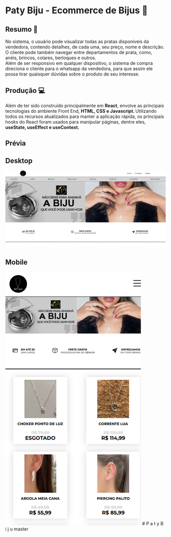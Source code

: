 # Paty Biju - Ecommerce de Bijus :ring:

## Resumo :book:
<p>No sistema, o usuário pode visualizar todas as pratas disponíveis da vendedora, contendo detalhes, de cada uma, seu preço, nome e descrição. O cliente pode também navegar entre departamentos de prata, como, anéis, brincos, colares, berloques e outros.<br>
Além de ser responsivo em qualquer dispositivo, o sistema de compra direciona o cliente para o whatsapp da vendedora, para que assim ele possa tirar quaisquer dúvidas sobre o produto de seu interesse.</p>

## Produção :computer:
<p>Além de ter sido construído principalmente em <b>React</b>, envolve as principais tecnologias do ambiente Front End, <b>HTML, CSS e Javascript. </b>
Utilizando todos os recursos atualizados para manter a aplicação rápida, os principais hooks do React foram usados para manipular páginas, dentre eles, <b>useState, useEffect e useContext.</b> </p>

## Prévia

## Desktop
![desktop-paty-biju](https://raw.githubusercontent.com/marcondesjm/DelPlata-master/main/src/assets/desktop.png)

## Mobile

![mobile-paty-biju](https://raw.githubusercontent.com/marcondesjm/DelPlata-master/main/src/assets/mobile.png)
#   P a t y  B i j u m a s t e r 
 
 
 
 
